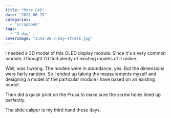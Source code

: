 ```yaml
---
title: "More CAD"
date: "2023-06-25"
categories: 
  - "scrapbook"
tags: 
  - "3-day"
coverImage: "June-26-3-day-streak.jpg"
---
```

<!--more-->

I needed a 3D model of this OLED display module. Since it's a very common module, I thought I'd find plenty of existing models of it online.

Well, was I wrong. The models were in abundance, yes. But the dimensions were fairly random. So I ended up taking the measurements myself and designing a model of the particular module I have based on an existing model.

Then did a quick print on the Prusa to make sure the screw holes lined up perfectly.

The slide caliper is my third hand these days.
